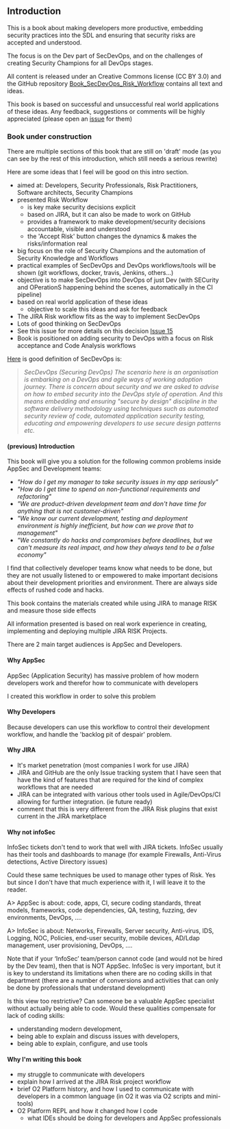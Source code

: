 ## Introduction

This is a book about making developers more productive, embedding security practices into the SDL and ensuring that security risks are accepted and understood.

The focus is on the Dev part of SecDevOps, and on the challenges of creating Security Champions for all DevOps stages.

All content is released under an Creative Commons license (CC BY 3.0) and the GitHub repository [Book_SecDevOps_Risk_Workflow](https://github.com/DinisCruz/Book_SecDevOps_Risk_Workflow/) contains all text and ideas.

This book is based on successful and unsuccessful real world applications of these ideas. Any feedback, suggestions or comments will be highly appreciated (please open an [issue](https://github.com/DinisCruz/Book_SecDevOps_Risk_Workflow/issues) for them)

### Book under construction

There are multiple sections of this book that are still on 'draft' mode (as you can see by the rest of this introduction, which still needs a serious rewrite)

Here are some ideas that I feel will be good on this intro section.

  * aimed at: Developers, Security Professionals, Risk Practitioners, Software architects, Security Champions
  * presented Risk Workflow
    * is key make security decisions explicit
    * based on JIRA, but it can also be made to work on GitHub
    * provides a framework to make development/security decisions accountable, visible and understood
    * the 'Accept Risk' button changes the dynamics & makes the risks/information real
  * big focus on the role of Security Champions and the automation of Security Knowledge and Workflows
  * practical examples of SecDevOps and DevOps workflows/tools will be shown (git workflows, docker, travis, Jenkins, others...)
  * objective is to make SecDevOps into DevOps of just Dev (with SECurity and OPerationS happening behind the scenes, automatically in the CI pipeline)
  * based on real world application of these ideas
    * objective to scale this ideas and ask for feedback    
  * The JIRA Risk workflow fits as the way to implement SecDevOps
  * Lots of good thinking on SecDevOps   
  * See this issue for more details on this decision [Issue 15](https://github.com/DinisCruz/Book_Jira_Risk_Workflow/issues/15)
  * Book is positioned on adding security to DevOps with a focus on Risk acceptance and Code Analysis workflows

[Here](https://www.linkedin.com/pulse/devsecops-secdevops-difference-kumar-mba-msc-cissp-mbcs-citp) is good definition of SecDevOps is:

> _SecDevOps (Securing DevOps)
  The scenario here is an organisation is embarking on a DevOps and agile ways of working adoption journey. There is concern about security and we are asked to advise on how to embed security into the DevOps style of operation. And this means embedding and ensuring "secure by design" discipline in the software delivery methodology using techniques such as automated security review of code, automated application security testing, educating and empowering developers to use secure design patterns etc._

#### (previous) Introduction

This book will give you a solution for the following common problems inside AppSec and Development teams:

  * _"How do I get my manager to take security issues in my app seriously"_
  * _"How do I get time to spend on non-functional requirements and refactoring"_
  * _"We are product-driven development team and don't have time for anything that is not customer-driven"_
  * _"We know our current development, testing and deployment environment is highly inefficient, but how can we prove that to management"_
  * _"We constantly do hacks and compromises before deadlines, but we can't measure its real impact, and how they always tend to be a false economy"_

I find that collectively developer teams know what needs to be done, but they are not usually listened to or empowered to make important decisions about their development priorities and environment. There are always side effects of rushed code and hacks.

This book contains the materials created while using JIRA to manage RISK and measure those side effects

All information presented is based on real work experience in creating, implementing and deploying multiple JIRA RISK Projects.

There are 2 main target audiences is AppSec and Developers.

#### Why AppSec

AppSec (Application Security) has massive problem of how modern developers work and therefor how to communicate with developers

I created this workflow in order to solve this problem

#### Why Developers

Because developers can use this workflow to control their development workflow, and handle the 'backlog pit of despair' problem.

#### Why JIRA

- It's market penetration (most companies I work for use JIRA)
- JIRA and GitHub are the only Issue tracking system that I have seen that have the kind of  features that are required for the kind of complex workflows that are needed
- JIRA can be integrated with various other tools used in Agile/DevOps/CI allowing for further integration. (ie future ready)
- comment that this is very different from the JIRA Risk plugins that exist current in the JIRA marketplace

#### Why not infoSec

InfoSec tickets don't tend to work that well with JIRA tickets. InfoSec usually has their tools and dashboards to manage (for example Firewalls, Anti-Virus detections, Active Directory issues)

Could these same techniques be used to manage other types of Risk. Yes but since I don't have that much experience with it, I will leave it to the reader.


A> AppSec is about: code, apps, CI, secure coding standards, threat models, frameworks, code dependencies, QA, testing, fuzzing, dev environments, DevOps, ….

A>  InfoSec is about: Networks, Firewalls, Server security, Anti-virus, IDS, Logging, NOC, Policies, end-user security, mobile devices, AD/Ldap management, user provisioning, DevOps, ….

Note that if your ‘InfoSec’ team/person cannot code (and would not be hired by the Dev team), then that is NOT AppSec. InfoSec is very important, but it is key to understand its limitations when there are no coding skills in that department (there are a number of conversions and activities that can only be done by professionals that understand development)

Is this view too restrictive? Can someone be a valuable AppSec specialist without actually being able to code. Would these qualities compensate for lack of coding skills:
  * understanding modern development,
  * being able to explain and discuss issues with developers,
  * being able to explain, configure, and use tools

#### Why I'm writing this book
  * my struggle to communicate with developers
  * explain how I arrived at the JIRA Risk project workflow
  * brief O2 Platform history, and how I used to communicate with developers in a common language (in O2 it was via O2 scripts and mini-tools)
  * O2 Platform REPL and how it changed how I code
    *  what IDEs should be doing for developers and AppSec professionals
